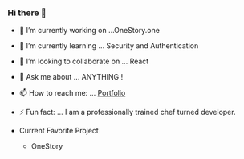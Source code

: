 ### Hi there 👋



- 🔭 I’m currently working on ...OneStory.one
- 🌱 I’m currently learning ... Security and Authentication
- 👯 I’m looking to collaborate on ... React 
- 💬 Ask me about ... ANYTHING !
- 📫 How to reach me: ... [Portfolio](http://www.tredner.dev)
- ⚡ Fun fact: ... I am a professionally trained chef turned developer. 

- Current Favorite Project
  - OneStory


